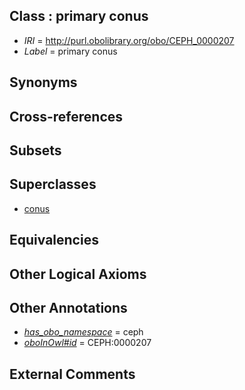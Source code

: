 
## Class : primary conus

 * *IRI* = http://purl.obolibrary.org/obo/CEPH_0000207
 * *Label* = primary conus

## Synonyms


## Cross-references


## Subsets


## Superclasses

 * [conus](../../CEPH/72/CEPH_0000072.md)

## Equivalencies


## Other Logical Axioms


## Other Annotations

 * *[has_obo_namespace](../../ce/oboInOwl#hasOBONamespace.md)* = ceph
 * *[oboInOwl#id](../../id/oboInOwl#id.md)* = CEPH:0000207

## External Comments

